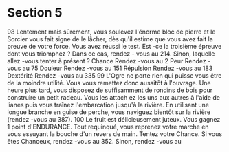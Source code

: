 # Section 5

98
Lentement mais sûrement, vous soulevez l'énorme bloc de pierre et
le Sorcier vous fait signe de le lâcher, dès qu'il estime que vous
avez fait la preuve de votre force. Vous avez réussi le test. Est -ce
la troisième épreuve dont vous triomphez ? Dans ce cas, rendez -
vous au  214. Sinon, laquelle allez -vous tenter à présent ?
Chance         Rendez -vous au  2
Peur         Rendez -vous au  75
Douleur         Rendez -vous au  151
Répulsion         Rendez -vous au  183
Dextérité         Rendez -vous au  335
99
L'Ogre ne porte rien qui puisse vous être de la moindre utilité.
Vous vous remettez donc aussitôt à l'ouvrage. Une heure plus tard,
vous disposez de suffisamment de rondins de bois pour construire
un petit radeau. Vous les attach ez les uns aux autres à l'aide de
lianes puis vous traînez l'embarcation jusqu'à la rivière. En utilisant
une longue branche en guise de perche, vous naviguez bientôt sur
la rivière (rendez -vous au  387).
100
Le fruit est délicieusement juteux. Vous gagnez 1 point
d'ENDURANCE. Tout requinqué, vous reprenez votre marche en
vous essuyant la bouche d'un revers de main.  Tentez votre Chance.
Si vous êtes Chanceux, rendez -vous au  352. Sinon, rendez -vous au